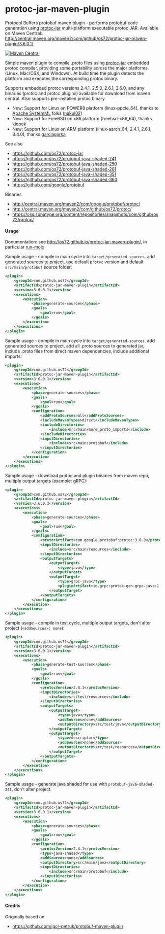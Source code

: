 protoc-jar-maven-plugin
=======================

Protocol Buffers protobuf maven plugin - performs protobuf code generation using [protoc-jar](https://github.com/os72/protoc-jar) multi-platform executable protoc JAR.
Available on Maven Central: http://central.maven.org/maven2/com/github/os72/protoc-jar-maven-plugin/3.6.0.1/

[![Maven Central](https://img.shields.io/badge/maven%20central-3.6.0.1-brightgreen.svg)](http://search.maven.org/#artifactdetails|com.github.os72|protoc-jar-maven-plugin|3.6.0.1|)

Simple maven plugin to compile .proto files using [protoc-jar](https://github.com/os72/protoc-jar) embedded protoc compiler, providing some portability across the major platforms (Linux, Mac/OSX, and Windows). At build time the plugin detects the platform and executes the corresponding protoc binary.

Supports embedded protoc versions 2.4.1, 2.5.0, 2.6.1, 3.6.0, and any binaries (protoc and protoc plugins) available for download from maven central. Also supports pre-installed protoc binary

* New: Support for Linux on POWER8 platform (linux-ppcle_64), thanks to [Apache SystemML](https://github.com/apache/systemml) folks ([nakul02](https://github.com/nakul02))
* New: Support for FreeBSD on x86 platform (freebsd-x86_64), thanks [kjopek](https://github.com/kjopek)
* New: Support for Linux on ARM platform (linux-aarch_64; 2.4.1, 2.6.1, 3.4.0), thanks [garciagorka](https://github.com/garciagorka)

See also
* https://github.com/os72/protoc-jar
* https://github.com/os72/protobuf-java-shaded-241
* https://github.com/os72/protobuf-java-shaded-250
* https://github.com/os72/protobuf-java-shaded-261
* https://github.com/os72/protobuf-java-shaded-351
* https://github.com/os72/protobuf-java-shaded-360
* https://github.com/google/protobuf

Binaries
* http://central.maven.org/maven2/com/google/protobuf/protoc/
* http://central.maven.org/maven2/com/github/os72/protoc/
* https://oss.sonatype.org/content/repositories/snapshots/com/github/os72/protoc/

#### Usage

Documentation: see http://os72.github.io/protoc-jar-maven-plugin/, in particular [run-mojo](http://os72.github.io/protoc-jar-maven-plugin/run-mojo.html)

Sample usage - compile in main cycle into `target/generated-sources`, add generated sources to project, use default `protoc` version and default `src/main/protobuf` source folder:
```xml
<plugin>
	<groupId>com.github.os72</groupId>
	<artifactId>protoc-jar-maven-plugin</artifactId>
	<version>3.6.0.1</version>
	<executions>
		<execution>
			<phase>generate-sources</phase>
			<goals>
				<goal>run</goal>
			</goals>
		</execution>
	</executions>
</plugin>
```

Sample usage - compile in main cycle into `target/generated-sources`, add generated sources to project, add all .proto sources to generated jar, include .proto files from direct maven dependencies, include additional imports:
```xml
<plugin>
	<groupId>com.github.os72</groupId>
	<artifactId>protoc-jar-maven-plugin</artifactId>
	<version>3.6.0.1</version>
	<executions>
		<execution>
			<phase>generate-sources</phase>
			<goals>
				<goal>run</goal>
			</goals>
			<configuration>
				<addProtoSources>all</addProtoSources>
				<includeMavenTypes>direct</includeMavenTypes>
				<includeDirectories>
					<include>src/main/more_proto_imports</include>
				</includeDirectories>
				<inputDirectories>
					<include>src/main/protobuf</include>
				</inputDirectories>
			</configuration>
		</execution>
	</executions>
</plugin>
```

Sample usage - download protoc and plugin binaries from maven repo, multiple output targets (example: gRPC):
```xml
<plugin>
	<groupId>com.github.os72</groupId>
	<artifactId>protoc-jar-maven-plugin</artifactId>
	<version>3.6.0.1</version>
	<executions>
		<execution>
			<phase>generate-sources</phase>
			<goals>
				<goal>run</goal>
			</goals>
			<configuration>
				<protocArtifact>com.google.protobuf:protoc:3.0.0</protocArtifact>
				<inputDirectories>
					<include>src/main/resources</include>
				</inputDirectories>
				<outputTargets>
					<outputTarget>
						<type>java</type>
					</outputTarget>
					<outputTarget>
						<type>grpc-java</type>
						<pluginArtifact>io.grpc:protoc-gen-grpc-java:1.0.1</pluginArtifact>
					</outputTarget>
				</outputTargets>
			</configuration>
		</execution>
	</executions>
</plugin>
```

Sample usage - compile in test cycle, multiple output targets, don't alter project (`<addSources>: none`):
```xml
<plugin>
	<groupId>com.github.os72</groupId>
	<artifactId>protoc-jar-maven-plugin</artifactId>
	<version>3.6.0.1</version>
	<executions>
		<execution>
			<phase>generate-test-sources</phase>
			<goals>
				<goal>run</goal>
			</goals>
			<configuration>
				<protocVersion>2.4.1</protocVersion>
				<inputDirectories>
					<include>src/test/resources</include>
				</inputDirectories>
				<outputTargets>
					<outputTarget>
						<type>java</type>
						<addSources>none</addSources>
						<outputDirectory>src/test/java</outputDirectory>
					</outputTarget>
					<outputTarget>
						<type>descriptor</type>
						<addSources>none</addSources>
						<outputDirectory>src/test/resources</outputDirectory>
					</outputTarget>
				</outputTargets>
			</configuration>
		</execution>
	</executions>
</plugin>
```

Sample usage - generate java shaded for use with `protobuf-java-shaded-241`, don't alter project:
```xml
<plugin>
	<groupId>com.github.os72</groupId>
	<artifactId>protoc-jar-maven-plugin</artifactId>
	<version>3.6.0.1</version>
	<executions>
		<execution>
			<phase>generate-sources</phase>
			<goals>
				<goal>run</goal>
			</goals>
			<configuration>
				<protocVersion>2.4.1</protocVersion>
				<type>java-shaded</type>
				<addSources>none</addSources>
				<outputDirectory>src/main/java</outputDirectory>
				<inputDirectories>
					<include>src/main/protobuf</include>
				</inputDirectories>
			</configuration>
		</execution>
	</executions>
</plugin>
```

#### Credits

Originally based on
* https://github.com/igor-petruk/protobuf-maven-plugin
